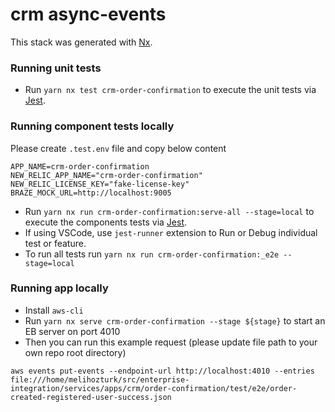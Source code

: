 # crm async-events

This stack was generated with [Nx](https://nx.dev).

### Running unit tests

- Run `yarn nx test crm-order-confirmation` to execute the unit tests via [Jest](https://jestjs.io).

### Running component tests locally

Please create `.test.env` file and copy below content

```
APP_NAME=crm-order-confirmation
NEW_RELIC_APP_NAME="crm-order-confirmation"
NEW_RELIC_LICENSE_KEY="fake-license-key"
BRAZE_MOCK_URL=http://localhost:9005
```

- Run `yarn nx run crm-order-confirmation:serve-all --stage=local` to execute the components tests via [Jest](https://jestjs.io).
- If using VSCode, use `jest-runner` extension to Run or Debug individual test or feature.
- To run all tests run `yarn nx run crm-order-confirmation:_e2e --stage=local`

### Running app locally

- Install `aws-cli`
- Run `yarn nx serve crm-order-confirmation --stage ${stage}` to start an EB server on port 4010
- Then you can run this example request (please update file path to your own repo root directory)

```
aws events put-events --endpoint-url http://localhost:4010 --entries file:///home/melihozturk/src/enterprise-integration/services/apps/crm/order-confirmation/test/e2e/order-created-registered-user-success.json
```
